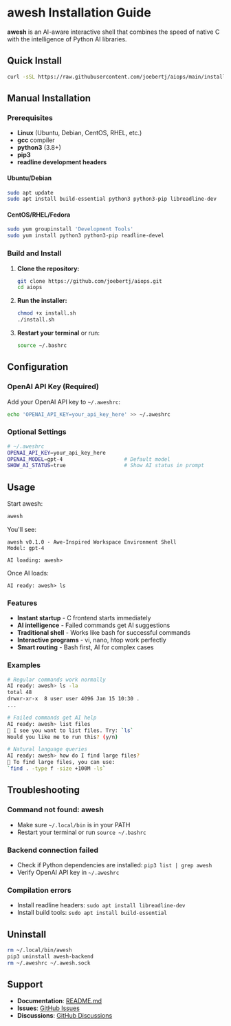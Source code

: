 # awesh Installation Guide

**awesh** is an AI-aware interactive shell that combines the speed of native C with the intelligence of Python AI libraries.

## Quick Install

```bash
curl -sSL https://raw.githubusercontent.com/joebertj/aiops/main/install.sh | bash
```

## Manual Installation

### Prerequisites

- **Linux** (Ubuntu, Debian, CentOS, RHEL, etc.)
- **gcc** compiler
- **python3** (3.8+)
- **pip3**
- **readline development headers**

#### Ubuntu/Debian
```bash
sudo apt update
sudo apt install build-essential python3 python3-pip libreadline-dev
```

#### CentOS/RHEL/Fedora
```bash
sudo yum groupinstall 'Development Tools'
sudo yum install python3 python3-pip readline-devel
```

### Build and Install

1. **Clone the repository:**
   ```bash
   git clone https://github.com/joebertj/aiops.git
   cd aiops
   ```

2. **Run the installer:**
   ```bash
   chmod +x install.sh
   ./install.sh
   ```

3. **Restart your terminal** or run:
   ```bash
   source ~/.bashrc
   ```

## Configuration

### OpenAI API Key (Required)

Add your OpenAI API key to `~/.aweshrc`:

```bash
echo 'OPENAI_API_KEY=your_api_key_here' >> ~/.aweshrc
```

### Optional Settings

```bash
# ~/.aweshrc
OPENAI_API_KEY=your_api_key_here
OPENAI_MODEL=gpt-4                    # Default model
SHOW_AI_STATUS=true                   # Show AI status in prompt
```

## Usage

Start awesh:
```bash
awesh
```

You'll see:
```
awesh v0.1.0 - Awe-Inspired Workspace Environment Shell
Model: gpt-4

AI loading: awesh> 
```

Once AI loads:
```
AI ready: awesh> ls
```

### Features

- **Instant startup** - C frontend starts immediately
- **AI intelligence** - Failed commands get AI suggestions
- **Traditional shell** - Works like bash for successful commands
- **Interactive programs** - vi, nano, htop work perfectly
- **Smart routing** - Bash first, AI for complex cases

### Examples

```bash
# Regular commands work normally
AI ready: awesh> ls -la
total 48
drwxr-xr-x  8 user user 4096 Jan 15 10:30 .
...

# Failed commands get AI help
AI ready: awesh> list files
🤖 I see you want to list files. Try: `ls`
Would you like me to run this? (y/n)

# Natural language queries
AI ready: awesh> how do I find large files?
🤖 To find large files, you can use:
`find . -type f -size +100M -ls`
```

## Troubleshooting

### Command not found: awesh
- Make sure `~/.local/bin` is in your PATH
- Restart your terminal or run `source ~/.bashrc`

### Backend connection failed
- Check if Python dependencies are installed: `pip3 list | grep awesh`
- Verify OpenAI API key in `~/.aweshrc`

### Compilation errors
- Install readline headers: `sudo apt install libreadline-dev`
- Install build tools: `sudo apt install build-essential`

## Uninstall

```bash
rm ~/.local/bin/awesh
pip3 uninstall awesh-backend
rm ~/.aweshrc ~/.awesh.sock
```

## Support

- **Documentation**: [README.md](README.md)
- **Issues**: [GitHub Issues](https://github.com/joebertj/aiops/issues)
- **Discussions**: [GitHub Discussions](https://github.com/joebertj/aiops/discussions)
